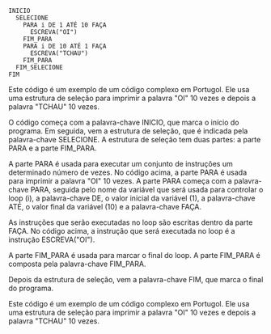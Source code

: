 ```portuguol
INICIO
  SELECIONE
    PARA i DE 1 ATÉ 10 FAÇA
      ESCREVA("OI")
    FIM_PARA
    PARA i DE 10 ATÉ 1 FAÇA
      ESCREVA("TCHAU")
    FIM_PARA
  FIM_SELECIONE
FIM
```

Este código é um exemplo de um código complexo em Portugol. Ele usa uma estrutura de seleção para imprimir a palavra "OI" 10 vezes e depois a palavra "TCHAU" 10 vezes.

O código começa com a palavra-chave INICIO, que marca o início do programa. Em seguida, vem a estrutura de seleção, que é indicada pela palavra-chave SELECIONE. A estrutura de seleção tem duas partes: a parte PARA e a parte FIM_PARA.

A parte PARA é usada para executar um conjunto de instruções um determinado número de vezes. No código acima, a parte PARA é usada para imprimir a palavra "OI" 10 vezes. A parte PARA começa com a palavra-chave PARA, seguida pelo nome da variável que será usada para controlar o loop (i), a palavra-chave DE, o valor inicial da variável (1), a palavra-chave ATÉ, o valor final da variável (10) e a palavra-chave FAÇA.

As instruções que serão executadas no loop são escritas dentro da parte FAÇA. No código acima, a instrução que será executada no loop é a instrução ESCREVA("OI").

A parte FIM_PARA é usada para marcar o final do loop. A parte FIM_PARA é composta pela palavra-chave FIM_PARA.

Depois da estrutura de seleção, vem a palavra-chave FIM, que marca o final do programa.

Este código é um exemplo de um código complexo em Portugol. Ele usa uma estrutura de seleção para imprimir a palavra "OI" 10 vezes e depois a palavra "TCHAU" 10 vezes.